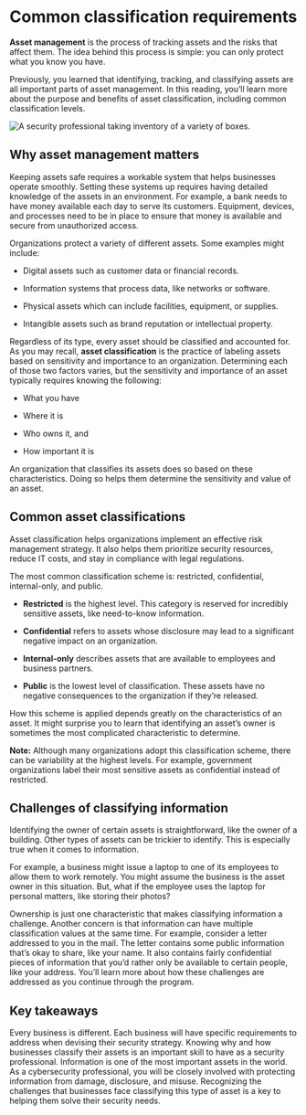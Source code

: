 ﻿# Common classification requirements

**Asset management** is the process of tracking assets and the risks that affect them. The idea behind this process is simple: you can only protect what you know you have.

Previously, you learned that identifying, tracking, and classifying assets are all important parts of asset management. In this reading, you’ll learn more about the purpose and benefits of asset classification, including common classification levels.

![A security professional taking inventory of a variety of boxes.](https://d3c33hcgiwev3.cloudfront.net/imageAssetProxy.v1/b9TxXEZHRVqzONxg5KKNdg_dce6ee3a69f047e29b7a034f84e2b3f1_S34G005.png?expiry=1705449600000&hmac=wg_0z3AA3DGDAlA11sLp9jQ-psyVzZVpoAx4AazDkNA)

## Why asset management matters

Keeping assets safe requires a workable system that helps businesses operate smoothly. Setting these systems up requires having detailed knowledge of the assets in an environment. For example, a bank needs to have money available each day to serve its customers. Equipment, devices, and processes need to be in place to ensure that money is available and secure from unauthorized access.

Organizations protect a variety of different assets. Some examples might include:

-   Digital assets such as customer data or financial records.
    
-   Information systems that process data, like networks or software.
    
-   Physical assets which can include facilities, equipment, or supplies.
    
-   Intangible assets such as brand reputation or intellectual property.
    

Regardless of its type, every asset should be classified and accounted for. As you may recall, **asset classification** is the practice of labeling assets based on sensitivity and importance to an organization. Determining each of those two factors varies, but the sensitivity and importance of an asset typically requires knowing the following:

-   What you have
    
-   Where it is
    
-   Who owns it, and
    
-   How important it is
    

An organization that classifies its assets does so based on these characteristics. Doing so helps them determine the sensitivity and value of an asset.

## Common asset classifications

Asset classification helps organizations implement an effective risk management strategy. It also helps them prioritize security resources, reduce IT costs, and stay in compliance with legal regulations.

The most common classification scheme is: restricted, confidential, internal-only, and public.

-   **Restricted** is the highest level. This category is reserved for incredibly sensitive assets, like need-to-know information.
    
-   **Confidential** refers to assets whose disclosure may lead to a significant negative impact on an organization.
    
-   **Internal-only** describes assets that are available to employees and business partners.
    
-   **Public** is the lowest level of classification. These assets have no negative consequences to the organization if they’re released.
    

How this scheme is applied depends greatly on the characteristics of an asset. It might surprise you to learn that identifying an asset’s owner is sometimes the most complicated characteristic to determine.

**Note:** Although many organizations adopt this classification scheme, there can be variability at the highest levels. For example, government organizations label their most sensitive assets as confidential instead of restricted.

## Challenges of classifying information

Identifying the owner of certain assets is straightforward, like the owner of a building. Other types of assets can be trickier to identify. This is especially true when it comes to information.

For example, a business might issue a laptop to one of its employees to allow them to work remotely. You might assume the business is the asset owner in this situation. But, what if the employee uses the laptop for personal matters, like storing their photos?

Ownership is just one characteristic that makes classifying information a challenge. Another concern is that information can have multiple classification values at the same time. For example, consider a letter addressed to you in the mail. The letter contains some public information that’s okay to share, like your name. It also contains fairly confidential pieces of information that you’d rather only be available to certain people, like your address. You’ll learn more about how these challenges are addressed as you continue through the program.

## Key takeaways

Every business is different. Each business will have specific requirements to address when devising their security strategy. Knowing why and how businesses classify their assets is an important skill to have as a security professional. Information is one of the most important assets in the world. As a cybersecurity professional, you will be closely involved with protecting information from damage, disclosure, and misuse. Recognizing the challenges that businesses face classifying this type of asset is a key to helping them solve their security needs.
